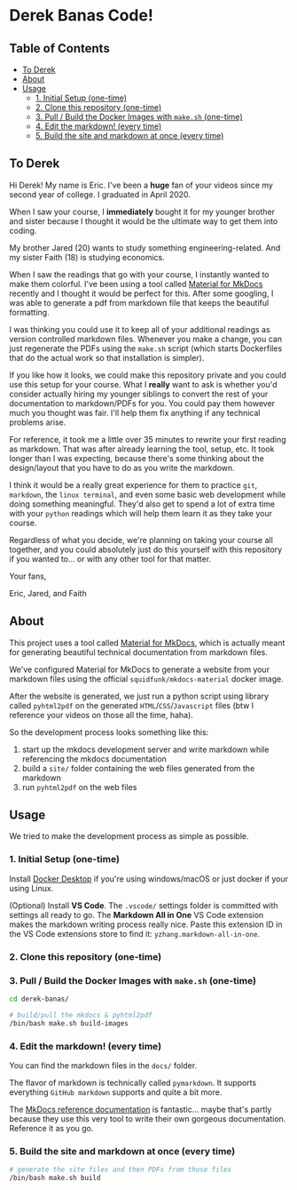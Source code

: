 <!-- no toc -->
# Derek Banas Code!

<!-- no toc -->
## Table of Contents
  - [To Derek](#to-derek)
  - [About](#about)
  - [Usage](#usage)
    - [1. Initial Setup (one-time)](#1-initial-setup-one-time)
    - [2. Clone this repository (one-time)](#2-clone-this-repository-one-time)
    - [3. Pull / Build the Docker Images with `make.sh` (one-time)](#3-pull--build-the-docker-images-with-makesh-one-time)
    - [4. Edit the markdown! (every time)](#4-edit-the-markdown-every-time)
    - [5. Build the site and markdown at once (every time)](#5-build-the-site-and-markdown-at-once-every-time)

## To Derek

Hi Derek! My name is Eric. I've been a **huge** fan of your videos since my second year of college. I graduated in April 2020.

When I saw your course, I **immediately** bought it for my younger brother and sister because I thought it would be the ultimate way to get them into coding.

My brother Jared (20) wants to study something engineering-related. And my sister Faith (18) is studying economics.

When I saw the readings that go with your course, I instantly wanted to make them colorful. I've been using a tool called [Material for MkDocs](https://squidfunk.github.io/mkdocs-material/) recently and I thought it would be perfect for this. After some googling, I was able to generate a pdf from markdown file that keeps the beautiful formatting.

I was thinking you could use it to keep all of your additional readings as version controlled markdown files. Whenever you make a change, you can just regenerate the PDFs using the `make.sh` script (which starts Dockerfiles that do the actual work so that installation is simpler).

If you like how it looks, we could make this repository private and you could use this setup for your course. What I **really** want to ask is whether you'd consider actually hiring my younger siblings to convert the rest of your documentation to markdown/PDFs for you. You could pay them however much you thought was fair. I'll help them fix anything if any technical problems arise.

For reference, it took me a little over 35 minutes to rewrite your first reading as markdown. That was after already learning the tool, setup, etc. It took longer than I was expecting, because there's some thinking about the design/layout that you have to do as you write the markdown.

I think it would be a really great experience for them to practice `git`, `markdown`, the `linux terminal`, and even some basic web development while doing something meaningful. They'd also get to spend a lot of extra time with your `python` readings which will help them learn it as they take your course.

Regardless of what you decide, we're planning on taking your course all together, and you could absolutely just do this yourself with this repository if you wanted to... or with any other tool for that matter.

Your fans,

Eric, Jared, and Faith

## About

This project uses a tool called [Material for MkDocs](https://squidfunk.github.io/mkdocs-material/), which is actually meant for generating beautiful technical documentation from markdown files.

We've configured Material for MkDocs to generate a website from your markdown files using the official `squidfunk/mkdocs-material` docker image.

After the website is generated, we just run a python script using library called `pyhtml2pdf` on the generated `HTML`/`CSS`/`Javascript` files (btw I reference your videos on those all the time, haha).

So the development process looks something like this:

1. start up the mkdocs development server and write markdown while referencing the mkdocs documentation
2. build a `site/` folder containing the web files generated from the markdown
3. run `pyhtml2pdf` on the web files

## Usage

We tried to make the development process as simple as possible.

### 1. Initial Setup (one-time)

Install [Docker Desktop](https://www.docker.com/products/docker-desktop) if you're using windows/macOS or just docker if your using Linux.

(Optional) Install **VS Code**. The `.vscode/` settings folder is committed with settings all ready to go. The **Markdown All in One** VS Code extension makes the markdown writing process really nice. Paste this extension ID in the VS Code extensions store to find it: `yzhang.markdown-all-in-one`.

### 2. Clone this repository (one-time)

### 3. Pull / Build the Docker Images with `make.sh` (one-time)

``` bash
cd derek-banas/

# build/pull the mkdocs & pyhtml2pdf
/bin/bash make.sh build-images
```

### 4. Edit the markdown! (every time)

You can find the markdown files in the `docs/` folder.

The flavor of markdown is technically called `pymarkdown`. It supports everything `GitHub markdown` supports and quite a bit more.

The [MkDocs reference documentation](https://squidfunk.github.io/mkdocs-material/reference/abbreviations/) is fantastic... maybe that's partly because they use this very tool to write their own gorgeous documentation. Reference it as you go.

### 5. Build the site and markdown at once (every time)

``` bash
# generate the site files and then PDFs from those files
/bin/bash make.sh build
```


